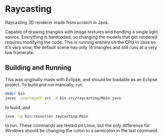 # Raycasting

Raycasting 3D renderer made from scratch in Java.

Capable of drawing triangles with image textures and handling a single light source.
Everything is hardcoded, so changing the models that get rendered requires modifying the code.
This is running entirely on the CPU in Java so it's very slow;
the default scene has only 14 triangles and still runs at a very low framerate.

## Building and Running

This was originally made with Eclipse, and should be loadable as an Eclipse project.
To build and run manually, run

```bash
mkdir bin
javac -sourcepath src -d bin src/raycasting/Main.java
```

to build, and

```bash
java -cp bin:resources raycasting.Main
```

to run.
These commands are tested on Linux, but the only difference for Windows should be changing the colon to a semicolon in the last command.
